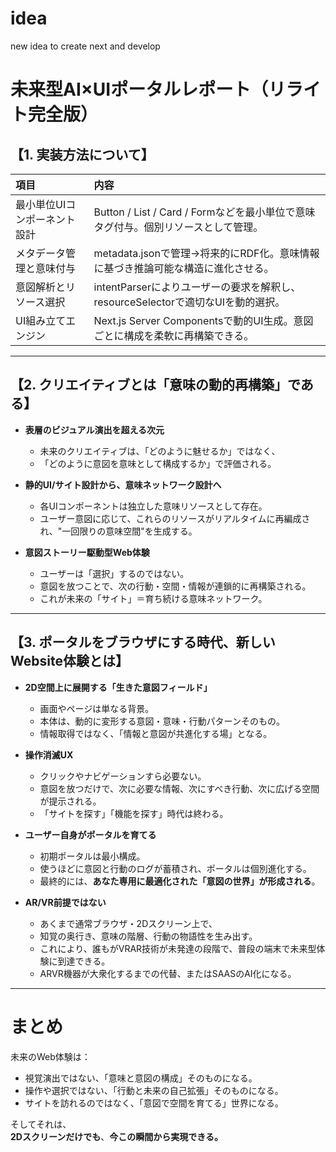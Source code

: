 # idea
new idea to create next and develop
# 未来型AI×UIポータルレポート（リライト完全版）

## 【1. 実装方法について】

| 項目 | 内容 |
|:---|:---|
| 最小単位UIコンポーネント設計 | Button / List / Card / Formなどを最小単位で意味タグ付与。個別リソースとして管理。 |
| メタデータ管理と意味付与 | metadata.jsonで管理→将来的にRDF化。意味情報に基づき推論可能な構造に進化させる。 |
| 意図解析とリソース選択 | intentParserによりユーザーの要求を解釈し、resourceSelectorで適切なUIを動的選択。 |
| UI組み立てエンジン | Next.js Server Componentsで動的UI生成。意図ごとに構成を柔軟に再構築できる。 |

---

## 【2. クリエイティブとは「意味の動的再構築」である】

- **表層のビジュアル演出を超える次元**
  - 未来のクリエイティブは、「どのように魅せるか」ではなく、
  - 「どのように意図を意味として構成するか」で評価される。

- **静的UI/サイト設計から、意味ネットワーク設計へ**
  - 各UIコンポーネントは独立した意味リソースとして存在。
  - ユーザー意図に応じて、これらのリソースがリアルタイムに再編成され、"一回限りの意味空間"を生成する。

- **意図ストーリー駆動型Web体験**
  - ユーザーは「選択」するのではない。
  - 意図を放つことで、次の行動・空間・情報が連鎖的に再構築される。
  - これが未来の「サイト」＝育ち続ける意味ネットワーク。

---

## 【3. ポータルをブラウザにする時代、新しいWebsite体験とは】

- **2D空間上に展開する「生きた意図フィールド」**
  - 画面やページは単なる背景。
  - 本体は、動的に変形する意図・意味・行動パターンそのもの。
  - 情報取得ではなく、「情報と意図が共進化する場」となる。

- **操作消滅UX**
  - クリックやナビゲーションすら必要ない。
  - 意図を放つだけで、次に必要な情報、次にすべき行動、次に広げる空間が提示される。
  - 「サイトを探す」「機能を探す」時代は終わる。

- **ユーザー自身がポータルを育てる**
  - 初期ポータルは最小構成。
  - 使うほどに意図と行動のログが蓄積され、ポータルは個別進化する。
  - 最終的には、**あなた専用に最適化された「意図の世界」が形成される**。

- **AR/VR前提ではない**
  - あくまで通常ブラウザ・2Dスクリーン上で、
  - 知覚の奥行き、意味の階層、行動の物語性を生み出す。
  - これにより、誰もがVRAR技術が未発達の段階で、普段の端末で未来型体験に到達できる。
  - ARVR機器が大衆化するまでの代替、またはSAASのAI化になる。

---

# まとめ

未来のWeb体験は：

- 視覚演出ではない、「意味と意図の構成」そのものになる。
- 操作や選択ではない、「行動と未来の自己拡張」そのものになる。
- サイトを訪れるのではなく、「意図で空間を育てる」世界になる。

そしてそれは、  
**2Dスクリーンだけでも**、**今この瞬間から実現できる。**
